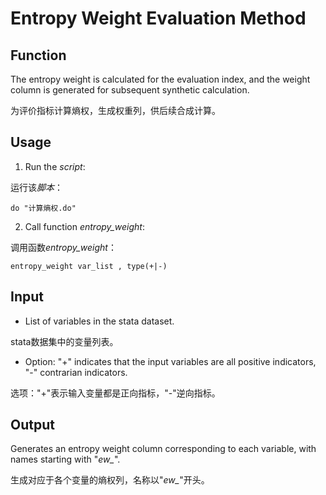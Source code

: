 # Entropy Weight Evaluation Method

## Function
The entropy weight is calculated for the evaluation index, and the weight column is generated for subsequent synthetic calculation.

为评价指标计算熵权，生成权重列，供后续合成计算。

## Usage
1. Run the *script*:

运行该*脚本*：
```
do "计算熵权.do"
```
2. Call function *entropy_weight*:

调用函数*entropy_weight*：
```
entropy_weight var_list , type(+|-)
```

## Input
- List of variables in the stata dataset.

stata数据集中的变量列表。

- Option: "+" indicates that the input variables are all positive indicators, "-" contrarian indicators.

选项："+"表示输入变量都是正向指标，"-"逆向指标。
 
## Output
Generates an entropy weight column corresponding to each variable, with names starting with "*ew_*".

生成对应于各个变量的熵权列，名称以"*ew_*"开头。
